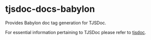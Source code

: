 # tjsdoc-docs-babylon
Provides Babylon doc tag generation for TJSDoc.

For essential information pertaining to TJSDoc please refer to [tjsdoc](https://github.com/typhonjs-node-tjsdoc/tjsdoc).
